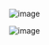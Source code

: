 ![image](https://github.com/ajaythink/Joke-API/assets/104864110/d054afac-1e46-4849-ac70-a6afe49fbbd1)

![image](https://github.com/ajaythink/Joke-API/assets/104864110/28854874-ce4a-4bfd-bc56-03ca98f73f5c)
